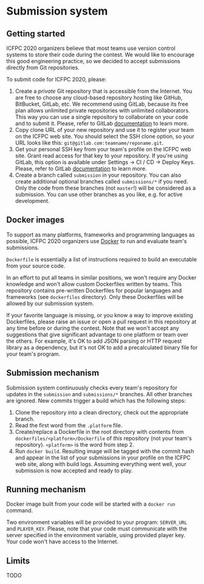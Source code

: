 # Submission system

## Getting started

ICFPC 2020 organizers believe that most teams use version control systems to store their code during the contest. We would like to encourage this good engineering practice, so we decided to accept submissions directly from Git repositories.

To submit code for ICFPC 2020, please:

1. Create a *private* Git repository that is accessible from the Internet. You are free to choose any cloud-based repository hosting like GitHub, BitBucket, GitLab, etc. We recommend using GitLab, because its free plan allows unlimited private repositories with unlimited collaborators. This way you can use a single repository to collaborate on your code and to submit it. Please, refer to GitLab [documentation](https://docs.gitlab.com/ee/gitlab-basics/create-project.html) to learn more.
2. Copy clone URL of your new repository and use it to register your team on the ICFPC web site. You should select the SSH clone option, so your URL looks like this: `git@gitlab.com:teamname/reponame.git`.
3. Get your personal SSH key from your team's profile on the ICFPC web site. Grant read access for that key to your repository. If you're using GitLab, this option is available under Settings → CI / CD → Deploy Keys. Please, refer to GitLab [documentation](https://docs.gitlab.com/ee/ssh/#deploy-keys) to learn more.
4. Create a branch called `submission` in your repository. You can also create additional optional branches called `submissions/*` if you need. Only the code from these branches (not `master`!) will be considered as a submission. You can use other branches as you like, e.g. for active development.

## Docker images

To support as many platforms, frameworks and programming languages as possible, ICFPC 2020 organizers use [Docker](https://docs.docker.com) to run and evaluate team's submissions.

`Dockerfile` is essentially a list of instructions required to build an executable from your source code.

In an effort to put all teams in similar positions, we won't require any Docker knowledge and won't allow custom Dockerfiles written by teams. This repository contains pre-written Dockerfiles for popular languages and frameworks (see `dockerfiles` directory). Only these Dockerfiles will be allowed by our submission system.

If your favorite language is missing, or you know a way to improve existing Dockerfiles, please raise an issue or open a pull request in this repository at any time before or during the contest. Note that we won't accept any suggestions that give significant advantage to one platform or team over the others. For example, it's OK to add JSON parsing or HTTP request library as a dependency, but it's not OK to add a precalculated binary file for your team's program.

## Submission mechanism

Submission system continuously checks every team's repository for updates in the `submission` and `submissions/*` branches. All other branches are ignored. New commits trigger a build which has the following steps:

1. Clone the repository into a clean directory, check out the appropriate branch.
2. Read the first word from the `.platform` file.
3. Create/replace a Dockerfile in the root directory with contents from `dockerfiles/<platform>/Dockerfile` of _this_ repository (not your team's repository). `<platform>` is the word from step 2.
4. Run `docker build`. Resulting image will be tagged with the commit hash and appear in the list of your submissions in your profile on the ICFPC web site, along with build logs. Assuming everything went well, your submission is now accepted and ready to play.

## Running mechanism

Docker image built from your code will be started with a `docker run` command.

Two environment variables will be provided to your program: `SERVER_URL` and `PLAYER_KEY`. Please, note that your code must communicate with the server specified in the environment variable, using provided player key. Your code won't have access to the Internet.

## Limits

TODO
